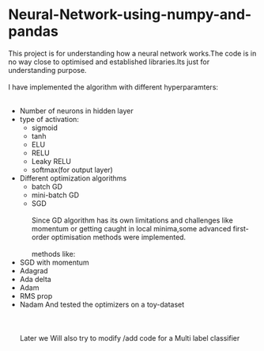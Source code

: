 # Neural-Network-using-numpy-and-pandas
This project is for understanding how a neural network works.The code is in no way close to optimised and established libraries.Its just for understanding purpose.<br><br>I have implemented the algorithm with different hyperparamters:<br><br>
- Number of neurons in hidden layer
- type of activation:
  - sigmoid
  - tanh
  - ELU
  - RELU
  - Leaky RELU
  - softmax(for output layer)
- Different optimization algorithms
  - batch GD
  - mini-batch GD
  - SGD
<br><br>
Since GD algorithm has its own limitations and challenges like momentum or getting caught in local minima,some advanced first-order optimisation methods were implemented.<br><br>methods  like:
- SGD with momentum
- Adagrad
- Ada delta
- Adam
- RMS prop
- Nadam
And tested the  optimizers on a toy-dataset<br><br>
<br><br>Later we Will also try to modify /add code for a Multi label classifier
